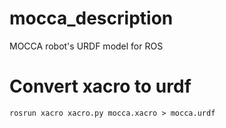 # mocca_description
MOCCA robot's URDF model for ROS

# Convert xacro to urdf
`rosrun xacro xacro.py mocca.xacro > mocca.urdf`

